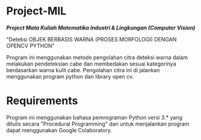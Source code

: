 # Project-MIL

*******************Project Mata Kuliah Matematika Industri &amp; Lingkungan (Computer Vision)*******************

"Deteksi OBJEK BERBASIS WARNA (PROSES MORFOLOGI) DENGAN OPENCV PYTHON"

Program ini menggunakan metode pengolahan citra deteksi warna dalam melakukan pendeteksian cabe dan membedakan sesuai kategorinya berdasarkan warna kulit cabe.
Pengolahan citra ini di jalankan menggunakan program python dan library open cv.

# Requirements

Program ini menggunakan bahasa pemrograman Python versi 3.* yang  ditulis secara "Procedural Programming" dan untuk menjalankan program dapat menggunakan Google Colaboratory.
